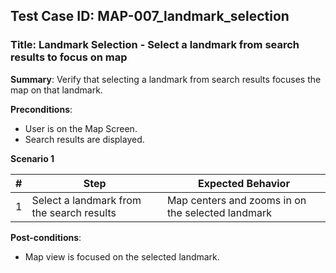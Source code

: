## Test Case ID: MAP-007_landmark_selection
### Title: Landmark Selection - Select a landmark from search results to focus on map

**Summary**: Verify that selecting a landmark from search results focuses the map on that landmark.

**Preconditions**: 
- User is on the Map Screen.
- Search results are displayed.

**Scenario 1**

| # | Step                                      | Expected Behavior                                       |
|---|-------------------------------------------|--------------------------------------------------------|
| 1 | Select a landmark from the search results | Map centers and zooms in on the selected landmark       |

**Post-conditions**:
- Map view is focused on the selected landmark.
